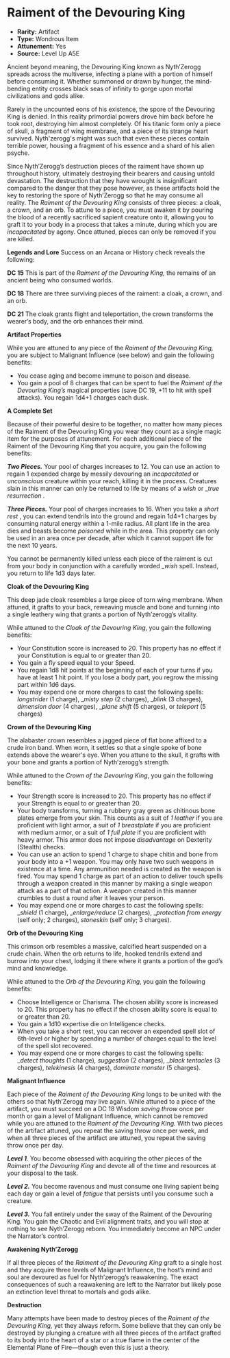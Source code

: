 
# Raiment of the Devouring King

* **Rarity:** Artifact
* **Type:** Wondrous Item
* **Attunement:** Yes
* **Source:** Level Up A5E


Ancient beyond meaning, the Devouring King known as Nyth’Zerogg spreads across the multiverse, infecting a plane with a portion of himself before consuming it. Whether summoned or drawn by hunger, the mind-bending entity crosses black seas of infinity to gorge upon mortal civilizations and gods alike.

Rarely in the uncounted eons of his existence, the spore of the Devouring King is denied. In this reality primordial powers drove him back before he took root, destroying him almost completely. Of his titanic form only a piece of skull, a fragment of wing membrane, and a piece of its strange heart survived. Nyth'zerogg's might was such that even these pieces contain terrible power, housing a fragment of his essence and a shard of his alien psyche.

Since Nyth’Zerogg’s destruction pieces of the raiment have shown up throughout history, ultimately destroying their bearers and causing untold devastation. The destruction that they have wrought is insignificant compared to the danger that they pose however, as these artifacts hold the key to restoring the spore of Nyth’Zerogg so that he may consume all reality. The _Raiment of the Devouring King_ consists of three pieces: a cloak, a crown, and an orb. To attune to a piece, you must awaken it by pouring the blood of a recently sacrificed sapient creature onto it, allowing you to graft it to your body in a process that takes a minute, during which you are _incapacitated_  by agony. Once attuned, pieces can only be removed if you are killed.

**Legends and Lore** Success on an Arcana or History check reveals the following:

**DC 15** This is part of the _Raiment of the Devouring King,_ the remains of an ancient being who consumed worlds. 

**DC 18** There are three surviving pieces of the raiment: a cloak, a crown, and an orb.

**DC 21** The cloak grants flight and teleportation, the crown transforms the wearer’s body, and the orb enhances their mind.

**Artifact Properties**

While you are attuned to any piece of the _Raiment of the Devouring King,_ you are subject to Malignant Influence (see below) and gain the following benefits:

* You cease aging and become immune to poison and disease.
* You gain a pool of 8 charges that can be spent to fuel the _Raiment of the Devouring King’s_ magical properties (save DC 19, +11 to hit with spell attacks). You regain 1d4+1 charges each dusk.

**A Complete Set**

Because of their powerful desire to be together, no matter how many pieces of the Raiment of the Devouring King you wear they count as a single magic item for the purposes of attunement. For each additional piece of the Raiment of the Devouring King that you acquire, you gain the following benefits:

**_Two Pieces._** Your pool of charges increases to 12\. You can use an action to regain 1 expended charge by messily devouring an _incapacitated_  or _unconscious_  creature within your reach, killing it in the process. Creatures slain in this manner can only be returned to life by means of a _wish_ or __true resurrection ._

_**Three Pieces.**_ Your pool of charges increases to 16\. When you take a _short rest_ , you can extend tendrils into the ground and regain 1d4+1 charges by consuming natural energy within a 1-mile radius. All plant life in the area dies and beasts become _poisoned_  while in the area. This property can only be used in an area once per decade, after which it cannot support life for the next 10 years.

You cannot be permanently killed unless each piece of the raiment is cut from your body in conjunction with a carefully worded __wish_ spell. Instead, you return to life 1d3 days later.

**Cloak of the Devouring King**

This deep jade cloak resembles a large piece of torn wing membrane. When attuned, it grafts to your back, reweaving muscle and bone and turning into a single leathery wing that grants a portion of Nyth’zerogg’s vitality.

 While attuned to the _Cloak of the Devouring King_, you gain the following benefits:

* Your Constitution score is increased to 20\. This property has no effect if your Constitution is equal to or greater than 20.
* You gain a fly speed equal to your Speed.
* You regain 1d8 hit points at the beginning of each of your turns if you have at least 1 hit point. If you lose a body part, you regrow the missing part within 1d6 days.
* You may expend one or more charges to cast the following spells: _longstrider_ (1 charge), __misty step_  (2 charges), __blink_ (3 charges), _dimension door_  (4 charges), __plane shift_  (5 charges), or _teleport_ (5 charges)

**Crown of the Devouring King**

The alabaster crown resembles a jagged piece of flat bone affixed to a crude iron band. When worn, it settles so that a single spoke of bone extends above the wearer's eye. When you attune to the skull, it grafts with your bone and grants a portion of Nyth’zerogg’s strength.

While attuned to the _Crown of the Devouring King_, you gain the following benefits:

* Your Strength score is increased to 20\. This property has no effect if your Strength is equal to or greater than 20.
* Your body transforms, turning a rubbery gray green as chitinous bone plates emerge from your skin. This counts as a suit of _1 leather_ if you are proficient with light armor, a suit of _1 breastplate_  if you are proficient with medium armor, or a suit of   _1 full plate_  if you are proficient with heavy armor. This armor does not impose _disadvantage_  on Dexterity (Stealth) checks.
* You can use an action to spend 1 charge to shape chitin and bone from your body into a +1 weapon. You may only have two such weapons in existence at a time. Any ammunition needed is created as the weapon is fired. You may spend 1 charge as part of an action to deliver touch spells through a weapon created in this manner by making a single weapon attack as a part of that action. A weapon created in this manner crumbles to dust a round after it leaves your person.
* You may expend one or more charges to cast the following spells: __shield_  (1 charge), __enlarge/reduce_  (2 charges), __protection from energy_ (self only; 2 charges), _stoneskin_ (self only; 3 charges).

**Orb of the Devouring King**

This crimson orb resembles a massive, calcified heart suspended on a crude chain. When the orb returns to life, hooked tendrils extend and burrow into your chest, lodging it there where it grants a portion of the god’s mind and knowledge.

 While attuned to the _Orb of the Devouring King_, you gain the following benefits:

* Choose Intelligence or Charisma. The chosen ability score is increased to 20\. This property has no effect if the chosen ability score is equal to or greater than 20.
* You gain a 1d10 expertise die on Intelligence checks.
* When you take a short rest, you can recover an expended spell slot of 6th-level or higher by spending a number of charges equal to the level of the spell slot recovered.
* You may expend one or more charges to cast the following spells: __detect thoughts_ (1 charge)_, suggestion_ (2 charges), __black tentacles_ (3 charges), _telekinesis_  (4 charges), _dominate monster_  (5 charges).

**Malignant Influence**

Each piece of the _Raiment of the Devouring King_ longs to be united with the others so that Nyth’Zerogg may live again. While attuned to a piece of the artifact, you must succeed on a DC 18 Wisdom _saving throw_  once per month or gain a level of Malignant Influence, which cannot be removed while you are attuned to the _Raiment of the Devouring King._ With two pieces of the artifact attuned, you repeat the saving throw once per week, and when all three pieces of the artifact are attuned, you repeat the saving throw once per day.

_**Level 1**._ You become obsessed with acquiring the other pieces of the _Raiment of the Devouring King_ and devote all of the time and resources at your disposal to the task.

_**Level 2.**_ You become ravenous and must consume one living sapient being each day or gain a level of _fatigue_  that persists until you consume such a creature.

_**Level 3.**_ You fall entirely under the sway of the Raiment of the Devouring King. You gain the Chaotic and Evil alignment traits, and you will stop at nothing to see Nyth’Zerogg reborn. You immediately become an NPC under the Narrator’s control.

**Awakening Nyth’Zerogg**

If all three pieces of the _Raiment of the Devouring King_ graft to a single host and they acquire three levels of Malignant Influence, the host’s mind and soul are devoured as fuel for Nyth’zerogg’s reawakening. The exact consequences of such a reawakening are left to the Narrator but likely pose an extinction level threat to mortals and gods alike.

**Destruction**

Many attempts have been made to destroy pieces of the _Raiment of the Devouring King,_ yet they always reform. Some believe that they can only be destroyed by plunging a creature with all three pieces of the artifact grafted to its body into the heart of a star or a true flame in the center of the Elemental Plane of Fire—though even this is just a theory.
